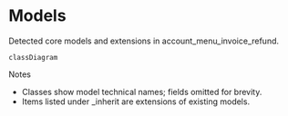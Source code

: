 # Models

Detected core models and extensions in account_menu_invoice_refund.

```mermaid
classDiagram
```

Notes
- Classes show model technical names; fields omitted for brevity.
- Items listed under _inherit are extensions of existing models.
